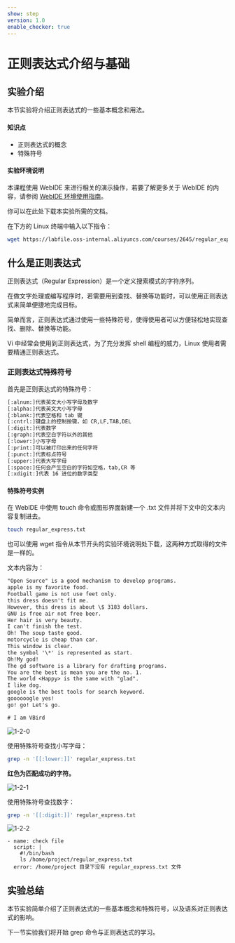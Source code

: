 ```yaml
---
show: step
version: 1.0
enable_checker: true
---
```


# 正则表达式介绍与基础

## 实验介绍

本节实验将介绍正则表达式的一些基本概念和用法。

#### 知识点

- 正则表达式的概念
- 特殊符号

#### 实验环境说明

本课程使用 WebIDE 来进行相关的演示操作，若要了解更多关于 WebIDE 的内容，请参阅 [WebIDE 环境使用指南](https://www.lanqiao.cn/courses/1740)。

你可以在此处下载本实验所需的文档。

在下方的 Linux 终端中输入以下指令：

```bash
wget https://labfile.oss-internal.aliyuncs.com/courses/2645/regular_express.txt
```

## 什么是正则表达式

正则表达式（Regular Expression）是一个定义搜索模式的字符序列。

在做文字处理或编写程序时，若需要用到查找、替换等功能时，可以使用正则表达式来简单便捷地完成目标。

简单而言，正则表达式通过使用一些特殊符号，使得使用者可以方便轻松地实现查找、删除、替换等功能。

Vi 中经常会使用到正则表达式，为了充分发挥 shell 编程的威力，Linux 使用者需要精通正则表达式。

### 正则表达式特殊符号

首先是正则表达式的特殊符号：

```txt
[:alnum:]代表英文大小写字母及数字
[:alpha:]代表英文大小写字母
[:blank:]代表空格和 tab 键
[:cntrl:]键盘上的控制按键，如 CR,LF,TAB,DEL
[:digit:]代表数字
[:graph:]代表空白字符以外的其他
[:lower:]小写字母
[:print:]可以被打印出来的任何字符
[:punct:]代表标点符号
[:upper:]代表大写字母
[:space:]任何会产生空白的字符如空格，tab,CR 等
[:xdigit:]代表 16 进位的数字类型
```

#### 特殊符号实例

在 WebIDE 中使用 touch 命令或图形界面新建一个 .txt 文件并将下文中的文本内容复制进去。

```bash
touch regular_express.txt
```

也可以使用 wget 指令从本节开头的实验环境说明处下载，这两种方式取得的文件是一样的。

文本内容为：

```txt
"Open Source" is a good mechanism to develop programs.
apple is my favorite food.
Football game is not use feet only.
this dress doesn't fit me.
However, this dress is about \$ 3183 dollars.
GNU is free air not free beer.
Her hair is very beauty.
I can't finish the test.
Oh! The soup taste good.
motorcycle is cheap than car.
This window is clear.
the symbol '\*' is represented as start.
Oh!My god!
The gd software is a library for drafting programs.
You are the best is mean you are the no. 1.
The world <Happy> is the same with "glad".
I like dog.
google is the best tools for search keyword.
goooooogle yes!
go! go! Let's go.

# I am VBird
```

![1-2-0](https://doc.shiyanlou.com/courses/2645/484222/e79dc5fe8e3eb3bc8aca398276fa171a-0/wm)

使用特殊符号查找小写字母：

```bash
grep -n '[[:lower:]]' regular_express.txt
```

**红色为匹配成功的字符。**

![1-2-1](https://doc.shiyanlou.com/courses/2645/484222/7bc47bed26ed64b39ec88829508263a3-0/wm)

使用特殊符号查找数字：

```bash
grep -n '[[:digit:]]' regular_express.txt
```

![1-2-2](https://doc.shiyanlou.com/courses/2645/484222/60895d8256708d16d14f360965740324-0/wm)

```checker
- name: check file
  script: |
    #!/bin/bash
    ls /home/project/regular_express.txt
  error: /home/project 目录下没有 regular_express.txt 文件
```

## 实验总结

本节实验简单介绍了正则表达式的一些基本概念和特殊符号，以及语系对正则表达式的影响。

下一节实验我们将开始 grep 命令与正则表达式的学习。
